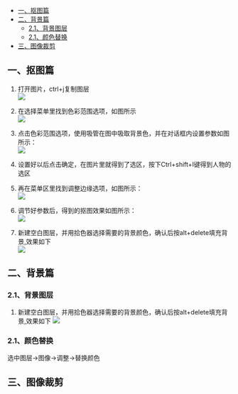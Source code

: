 
- [一、抠图篇](#一抠图篇)
- [二、背景篇](#二背景篇)
  - [2.1、背景图层](#21背景图层)
  - [2.1、颜色替换](#21颜色替换)
- [三、图像裁剪](#三图像裁剪)


## 一、抠图篇

1. 打开图片，ctrl+j复制图层  
![](https://gitee.com/jingxuanye/yjx-pictures/raw/master/pic/20200223120051.png)

2. 在选择菜单里找到色彩范围选项，如图所示  
![](https://gitee.com/jingxuanye/yjx-pictures/raw/master/pic/20200223115727.png)

3. 点击色彩范围选项，使用吸管在图中吸取背景色，并在对话框内设置参数如图所示：  
![](https://gitee.com/jingxuanye/yjx-pictures/raw/master/pic/20200223120134.png)

4. 设置好以后点击确定，在图片里就得到了选区，按下Ctrl+shift+I键得到人物的选区


5. 再在菜单区里找到调整边缘选项，如图所示：  
![](https://gitee.com/jingxuanye/yjx-pictures/raw/master/pic/20200223115856.png)

6. 调节好参数后，得到的抠图效果如图所示：  
![](https://gitee.com/jingxuanye/yjx-pictures/raw/master/pic/20200223155653.png)

7. 新建空白图层，并用拾色器选择需要的背景颜色，确认后按alt+delete填充背景,效果如下  
![](https://gitee.com/jingxuanye/yjx-pictures/raw/master/pic/20200223155913.png)

## 二、背景篇

### 2.1、背景图层  
1. 新建空白图层，并用拾色器选择需要的背景颜色，确认后按alt+delete填充背景,效果如下
![](https://gitee.com/jingxuanye/yjx-pictures/raw/master/pic/20200223155913.png)


### 2.1、颜色替换  
选中图层->图像->调整->替换颜色



## 三、图像裁剪


